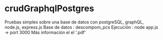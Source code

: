 # crudGraphqlPostgres
Pruebas simples sobre una base de datos con postgreSQL, graphQL, node.js, express.js 
 Base de datos : descompom_pcs
 Ejecución : node app.js -> port 3000
Más información el el '.pdf'
 
